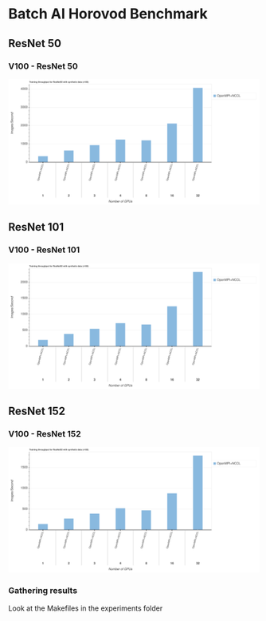 # Batch AI Horovod Benchmark

## ResNet 50
### V100 - ResNet 50
![results](experiments/v100/v100_resnet50/plot.svg "ResNet50 on V100s")
<!-- 
### P100 - ResNet 50
![results](experiments/p100/p100_resnet50/plot.svg "ResNet50 on p100s")

### P40 - ResNet 50
![results](experiments/p40/p40_resnet50/plot.svg "ResNet50 on p40s")

### K80 - ResNet 50
![results](experiments/k80/k80_resnet50/plot.svg "ResNet50 on k80s")
 -->

## ResNet 101
### V100 - ResNet 101
![results](experiments/v100/v100_resnet101/plot.svg "ResNet 101 on V100s")
<!-- 
### P100 - ResNet 101
![results](experiments/p100/p100_resnet101/plot.svg "ResNet 101 on p100s")

### P40 - ResNet 101
![results](experiments/p40/p40_resnet101/plot.svg "ResNet 101 on p40s")

### K80 - ResNet 101
![results](experiments/k80/k80_resnet101/plot.svg "ResNet 101 on k80s")
 -->

## ResNet 152
### V100 - ResNet 152
![results](experiments/v100/v100_resnet152/plot.svg "ResNet 152 on V100s")
<!-- 
### P100 - ResNet 152
![results](experiments/p100/p100_resnet152/plot.svg "ResNet 152 on p100s")

### P40 - ResNet 152
![results](experiments/p40/p40_resnet152/plot.svg "ResNet 152 on p40s")
 -->

### Gathering results

Look at the Makefiles in the experiments folder


